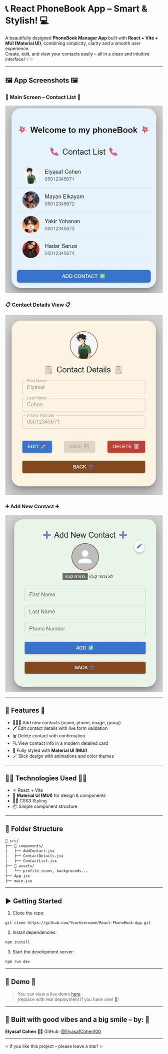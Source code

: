 # 📞 React PhoneBook App – Smart & Stylish! 💻

A beautifully designed **PhoneBook Manager App** built with **React + Vite + MUI (Material UI)**, combining simplicity, clarity and a smooth user experience.  
Create, edit, and view your contacts easily – all in a clean and intuitive interface! ✨✨

---

## 🖼️ App Screenshots 🖼️

### 🌟 Main Screen – Contact List 🌟
![Main Screen](./main_screen.jpg)

### 📋 Contact Details View 📋
![Contact Details](./show_contact.jpg)

### ➕ Add New Contact ➕
![Add Contact](./add_new_contact.jpg)

---

## 🎯 Features 🎯

- 👨‍👩‍👧 Add new contacts (name, phone, image, group)
- 🖊️ Edit contact details with live form validation
- 🗑️ Delete contact with confirmation
- 🔍 View contact info in a modern detailed card
- 🎨 Fully styled with **Material UI (MUI)**
- 🪄 Slick design with animations and color themes

---

## 🧑‍💻 Technologies Used 🧑‍💻

- ⚛️ React + Vite  
- 💠 **Material UI (MUI)** for design & components  
- 👨‍🎨 CSS3 Styling  
- 📦 Simple component structure  

---

## 📁 Folder Structure

```
📁 src/
├── 📂 components/
│   ├── AddContact.jsx
│   ├── ContactDetails.jsx
│   ├── ContactList.jsx
├── 📂 assets/
│   └── profile-icons, backgrounds...
├── App.jsx
├── main.jsx
```

---

## ▶️ Getting Started

1. Clone the repo:
```bash
git clone https://github.com/YourUsername/React-PhoneBook-App.git
```

2. Install dependencies:
```bash
npm install
```

3. Start the development server:
```bash
npm run dev
```

---

## 🚀 Demo 🚀

> You can view a live demo [here](https://your-deployment-url.com)  
> (replace with real deployment if you have one! 🥳)

---

## 🎉 Built with good vibes and a big smile – by: 🎉

**Elyasaf Cohen** 👊😎 
GitHub: [@ElyasafCohen100](https://github.com/ElyasafCohen100)

---

⭐ If you like this project – please leave a star! ⭐
